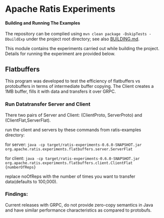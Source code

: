 <!--
  Licensed under the Apache License, Version 2.0 (the "License");
  you may not use this file except in compliance with the License.
  You may obtain a copy of the License at

   http://www.apache.org/licenses/LICENSE-2.0

  Unless required by applicable law or agreed to in writing, software
  distributed under the License is distributed on an "AS IS" BASIS,
  WITHOUT WARRANTIES OR CONDITIONS OF ANY KIND, either express or implied.
  See the License for the specific language governing permissions and
  limitations under the License. See accompanying LICENSE file.
-->

# Apache Ratis Experiments

#### Building and Running The Examples

The repository can be complied using `mvn clean package -DskipTests -DbuildExp` under the project root directory;
see also [BUILDING.md](../BUILDING.md).

This module contains the experiments carried out while building the project. 
Details for running the experiment are provided below.

## Flatbuffers

This program was developed to test the efficiency of flatbuffers vs protobuffers in terms of intermediate buffer copying.
The Client creates a 1MB buffer, fills it with data and transfers it over GRPC.

### Run Datatransfer Server and Client
There two pairs of Server and Client: (ClientProto, ServerProto) and (ClientFlat,ServerFlat).

run the client and servers by these commands from ratis-examples directory:

for server: `java -cp target/ratis-experiments-0.6.0-SNAPSHOT.jar org.apache.ratis.experiments.flatbuffers.server.ServerFlat`

for client: `java -cp target/ratis-experiments-0.6.0-SNAPSHOT.jar org.apache.ratis.experiments.flatbuffers.client.ClientFlat {numberOfReps}`

replace noOfReps with the number of times you want to transfer data(defaults to 100,000).

### Findings:
Current releases with GRPC, do not provide zero-copy semantics in Java and have similar performance characteristics as compared to protobufs.